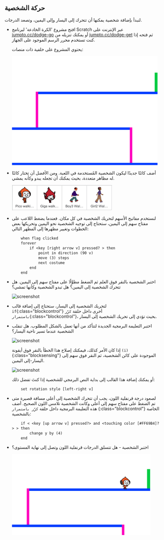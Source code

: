 ## حركة الشخصية

لنبدأ بإضافة شخصية يمكنها أن تتحرك إلى اليسار وإلى اليمين، وتصعد الدرجات.



+ افتح مشروع 'الكرة الخادعة' لبرنامج Scratch عبر الإنترنت على <a href="http://jumpto.cc/dodge-go" target="_blank">jumpto.cc/dodge-go</a> أو يمكنك تنزيله من <a href="http://jumpto.cc/dodge-get" target="_blank">jumpto.cc/dodge-get</a> ثم فتحه إذا كنت تستخدم محرر الرسم الموجود على الجهاز.

	يحتوي المشروع على خلفية ذات منصات:

	![screenshot](images/dodge-background.png)

+ أضف كائنًا جديدًا ليكون الشخصية المُستخدمة في اللعبة. ومن الأفضل أن تختار كائنًا له مظاهر متعددة، بحيث يمكنك أن تجعله يبدو وكأنه يمشي.

	![screenshot](images/dodge-characters.png)

+ لنستخدم مفاتيح الأسهم لتحريك الشخصية في كل مكان. فعندما يضغط اللاعب على مفتاح سهم إلى اليمين، ستحتاج إلى توجيه الشخصية نحو اليمين وتحريكها بعض الخطوات وتغيير مظهرها إلى المظهر التالي:

	```blocks
		when flag clicked
		forever
			if <key [right arrow v] pressed? > then
				point in direction (90 v)
				move (3) steps
				next costume
			end
		end
  ```

+ اختبر الشخصية بالنقر فوق العلم ثم الضغط مطوَّلًا على مفتاح سهم إلى اليمين. هل تتحرك الشخصية إلى اليمين؟ هل تبدو الشخصية وكأنها تمشي؟

	![screenshot](images/dodge-walking.png)

+ لتحريك الشخصية إلى اليسار، ستحتاج إلى إضافة قالب `if`{:class="blockcontrol"} أخرى داخل حلقة `كرِّر باستمرار`{:class="blockcontrol"}، بحيث تؤدي إلى تحريك الشخصية إلى اليسار.

+ اختبر التعليمة البرمجية الجديدة لتتأكد من أنها تعمل بالشكل المطلوب. هل تنقلب الشخصية عندما تسير ناحية اليسار؟

	![screenshot](images/dodge-upside-down.png)

	إذا كان الأمر كذلك، فيمكنك إصلاح هذا الخطأ بالنقر فوق أيقونة `(i)`{:class="blocksensing"} الموجودة على كائن الشخصية، ثم النقر فوق سهم إلى اليسار-إلى اليمين.

	![screenshot](images/dodge-left-right.png)

	أو يمكنك إضافة هذا القالب إلى بداية النص البرمجي للشخصية إذا كنتَ تفضل ذلك:

	```blocks
		set rotation style [left-right v]
  ```

+ لصعود درجة قرنفلية اللون، يجب أن تتحرك الشخصية إلى أعلى مسافة قصيرة متى تم الضغط على مفتاح سهم إلى أعلى وكانت الشخصية تلامس اللون الصحيح. أضف هذه التعليمة البرمجية داخل حلقة `كرِّر باستمرار` {:class="blockcontrol"} الخاصة بالشخصية:

	```blocks
		if < <key [up arrow v] pressed?> and <touching color [#FF69B4]?> > then
			change y by (4)
		end
	```

+ اختبر الشخصية - هل تتسلق الدرجات قرنفلية اللون وتصل إلى نهاية المستوى؟

	![screenshot](images/dodge-test-character.png)



